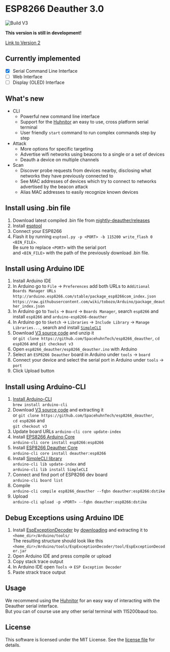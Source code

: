 # ESP8266 Deauther 3.0

![Build V3](https://github.com/SpacehuhnTech/nightly-deauther/workflows/Build%20V3/badge.svg)

**This version is still in development!**  

[Link to Version 2](https://github.com/SpacehuhnTech/esp8266_deauther/tree/v2/esp8266_deauther)  

## Currently implemented

- [x] Serial Command Line Interface
- [ ] Web Interface
- [ ] Display (OLED) Interface

## What's new

- CLI
  - Powerful new command line interface
  - Support for the [Huhnitor](github.com/spacehuhntech/huhnitor) an easy to use, cross platform serial terminal
  - User friendly `start` command to run complex commands step by step
- Attack
  - More options for specific targeting
  - Advertise wifi networks using beacons to a single or a set of devices
  - Deauth a device on multiple channels
- Scan
  - Discover probe requests from devices nearby, disclosing what networks they have previously connected to
  - See MAC addresses of devices which try to connect to networks advertised by the beacon attack
  - Alias MAC addresses to easily recognize known devices
 
## Install using .bin file

1. Download latest compiled .bin file from [nightly-deauther/releases](https://github.com/SpacehuhnTech/nightly-deauther/releases)
2. Install [esptool](https://github.com/espressif/esptool/)
3. Connect your ESP8266
4. Flash it by running `esptool.py -p <PORT> -b 115200 write_flash 0 <BIN_FILE>`.  
   Be sure to replace `<PORT>` with the serial port  
   and `<BIN_FILE>` with the path of the previously download .bin file.

## Install using Arduino IDE

1. Install Arduino IDE
2. In Arduino go to `File` -> `Preferences` add both URLs to `Additional Boards Manager URLs`
   `http://arduino.esp8266.com/stable/package_esp8266com_index.json`  
   `https://raw.githubusercontent.com/wiki/tobozo/Arduino/package_deauther_index.json`  
3. In Arduino go to `Tools` -> `Board` -> `Boards Manager`, search `esp8266` and install `esp8266` and `arduino-esp8266-deauther`
4. In Arduino go to `Sketch` -> `Libraries` -> `Include Library` -> `Manage Libraries...`, search and install [`SimpleCLI`](https://github.com/spacehuhn/SimpleCLI#installation)  
5. Download [V3 source code](https://github.com/SpacehuhnTech/esp8266_deauther/archive/v3.zip) and unzip it  
   or `git clone https://github.com/SpacehuhnTech/esp8266_deauther`, `cd esp8266` and `git checkout v3`
6. Open `esp8266_deauther/esp8266_deauther.ino` with Arduino
7. Select an `ESP8266 Deauther` board in Arduino under `tools` -> `board`
8. Connect your device and select the serial port in Arduino under `tools` -> `port`
9. Click Upload button

## Install using Arduino-CLI

1. [Install Arduino-CLI](https://arduino.github.io/arduino-cli/installation/)  
   `brew install arduino-cli`
2. Download [V3 source code](https://github.com/SpacehuhnTech/esp8266_deauther/archive/v3.zip) and extracting it  
   or `git clone https://github.com/SpacehuhnTech/esp8266_deauther`,  
   `cd esp8266` and  
   `git checkout v3`
3. Update board URLs `arduino-cli core update-index`
4. Install [EPS8266 Arduino Core](https://github.com/esp8266/Arduino)  
   `arduino-cli core install esp8266:esp8266`
5. Install [ESP8266 Deauther Core](https://github.com/tobozo/Arduino/)  
   `arduino-cli core install deauther:esp8266`
6. Install [SimpleCLI library](https://github.com/spacehuhn/simplecli)  
   `arduino-cli lib update-index` and  
   `arduino-cli lib install SimpleCLI`
7. Connect and find port of ESP8266 dev board  
  `arduino-cli board list`
8. Compile  
  `arduino-cli compile esp8266_deauther --fqbn deauther:esp8266:dstike`
9. Upload  
   `arduino-cli upload -p <PORT> --fqbn deauther:esp8266:dstike`

## Debug Exceptions using Arduino IDE

1. Install [EspExceptionDecoder](https://github.com/me-no-dev/EspExceptionDecoder) by [downloading](https://github.com/me-no-dev/EspExceptionDecoder/releases/download/1.1.0/EspExceptionDecoder-1.1.0.zip) and extracting it to `<home_dir>/Arduino/tools/`  
  The resulting structure should look like this `<home_dir>/Arduino/tools/EspExceptionDecoder/tool/EspExceptionDecoder.jar`  
2. Open Arduino IDE and press compile or upload
3. Copy stack trace output
4. In Arduino IDE open `Tools` -> `ESP Exception Decoder`
5. Paste strack trace output

## Usage

We recommend using the [Huhnitor](https://github.com/spacehuhntech/huhnitor) for an easy way of interacting with the Deauther serial interface.  
But you can of course use any other serial terminal with 115200baud too.  

## License

This software is licensed under the MIT License. See the [license file](LICENSE) for details.  
